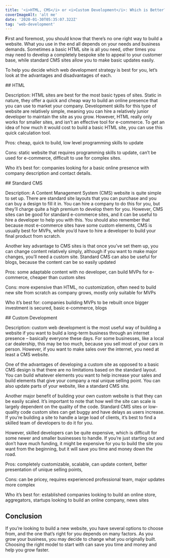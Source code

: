 ```yaml
---
title: '<i>HTML, CMS</i> or <i>Custom Development</i>: Which is Better?'
coverImageAlt: 'alt me'
date: '2020-01-30T05:35:07.322Z'
tag: 'web-development'
---
```


**F**irst and foremost, you should know that there’s no one right way to build a website. What you use in the end all depends on your needs and business demands. Sometimes a basic HTML site is all you need, other times you may need to develop a completely bespoke site to appeal to your customer base, while standard CMS sites allow you to make basic updates easily.

To help you decide which web development strategy is best for you, let’s look at the advantages and disadvantages of each.

<ParagraphWithImage imageName="html">
  ## HTML

  Description: HTML sites are best for the most basic types of sites. Static in nature, they offer a quick and cheap way to build an online presence that you can use to market your company. Development skills for this type of website are relatively simple, meaning you can hire a relatively junior developer to maintain the site as you grow. However, HTML really only works for smaller sites, and isn’t an effective tool for e-commerce. To get an idea of how much it would cost to build a basic HTML site, you can use this quick calculation tool.

  Pros: cheap, quick to build, low level programming skills to update

  Cons: static website that requires programming skills to update, can’t be used for e-commerce, difficult to use for complex sites.

  Who it’s best for: companies looking for a basic online presence with company description and contact details.
</ParagraphWithImage>

<ParagraphWithImage imageName="cms">
  ## Standard CMS

  Description: A Content Management System (CMS) website is quite simple to set up. There are standard site layouts that you can purchase and you can buy a design to fill it in. You can hire a company to do this for you, but they’ll charge quite a high premium to develop them for you. However, CMS sites can be good for standard e-commerce sites, and it can be useful to hire a developer to help you with this. You should also remember that because most e-commerce sites have some custom elements, CMS is usually best for MVPs, while you’d have to hire a developer to build your final product from scratch.

  Another key advantage to CMS sites is that once you’ve set them up, you can change content relatively simply, although if you want to make major changes, you’ll need a custom site. Standard CMS can also be useful for blogs, because the content can be so easily updated

  Pros: some adaptable content with no developer, can build MVPs for e-commerce, cheaper than custom sites

  Cons: more expensive than HTML, no customization, often need to build new site from scratch as company grows, mostly only suitable for MVPs

  Who it’s best for: companies building MVPs to be rebuilt once bigger investment is secured, basic e-commerce, blogs
</ParagraphWithImage>

<ParagraphWithImage imageName="custom-development">
  ## Custom Development

  Description: custom web development is the most useful way of building a website if you want to build a long-term business through an internet presence – basically everyone these days. For some businesses, like a local car dealership, this may be too much, because you sell most of your cars in person. However, if you want to make sales over the internet, you need at least a CMS website.

  One of the advantages of developing a custom site as opposed to a basic CMS design is that there are no limitations based on the standard layout. You can build whatever elements you want to help increase your sales and build elements that give your company a real unique selling point. You can also update parts of your website, like a standard CMS site.

  Another major benefit of building your own custom website is that they can be easily scaled. It’s important to note that how well the site can scale is largely dependent on the quality of the code. Standard CMS sites or low-quality code custom sites can get buggy and have delays as users increase. If you’re building a site to handle a large load of clients, it’s best to find a skilled team of developers to do it for you.

  However, skilled developers can be quite expensive, which is difficult for some newer and smaller businesses to handle. If you’re just starting out and don’t have much funding, it might be expensive for you to build the site you want from the beginning, but it will save you time and money down the road.

  Pros: completely customizable, scalable, can update content, better presentation of unique selling points,

  Cons: can be pricey, requires experienced professional team, major updates more complex

  Who it’s best for: established companies looking to build an online store, aggregators, startups looking to build an online company, news sites
</ParagraphWithImage>

<Separator type="color-line" lineColor="#D3D3FF" imageName="peopleWithBasket"/>

## Conclusion

If you’re looking to build a new website, you have several options to choose from, and the one that’s right for you depends on many factors. As you grow your business, you may decide to change what you originally built. Choosing the right model to start with can save you time and money and help you grow faster.
